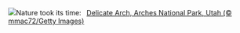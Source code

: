 ![](https://www.bing.com/th?id=OHR.DelicateArch_EN-US2369284902_UHD.jpg&w=1000)Nature took its time:&nbsp;&ensp;[Delicate Arch, Arches National Park, Utah (© mmac72/Getty Images)](https://www.bing.com/th?id=OHR.DelicateArch_EN-US2369284902_UHD.jpg)
<br><br/>
